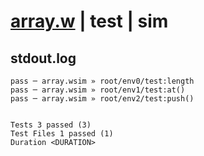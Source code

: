 # [array.w](../../../../../../examples/tests/sdk_tests/std/array.w) | test | sim

## stdout.log
```log
pass ─ array.wsim » root/env0/test:length
pass ─ array.wsim » root/env1/test:at()  
pass ─ array.wsim » root/env2/test:push()
 
 
Tests 3 passed (3)
Test Files 1 passed (1)
Duration <DURATION>
```

